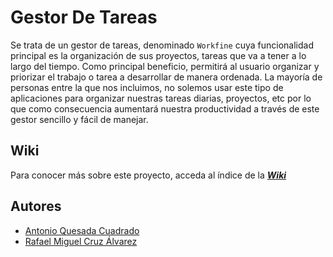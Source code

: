 # Gestor De Tareas
Se trata de un gestor de tareas, denominado `Workfine` cuya funcionalidad principal es la organización de sus proyectos, tareas que va a tener a lo largo del tiempo.
Como principal beneficio, permitirá al usuario organizar y priorizar el trabajo o tarea a desarrollar de manera ordenada.
La mayoría de personas entre la que nos incluimos, no solemos usar este tipo de aplicaciones para organizar nuestras tareas diarias, proyectos, etc por lo que como consecuencia aumentará nuestra productividad a través de este gestor sencillo y fácil de manejar.

## Wiki
Para conocer más sobre este proyecto, acceda al índice de la _**[Wiki](https://github.com/iesgrancapitan-proyectos/202122daw-junio-gestorDeTareas-antonioqc-cralr/wiki)**_ 

## Autores
- [Antonio Quesada Cuadrado](https://github.com/antonioqc)
- [Rafael Miguel Cruz Álvarez](https://github.com/cralr)



